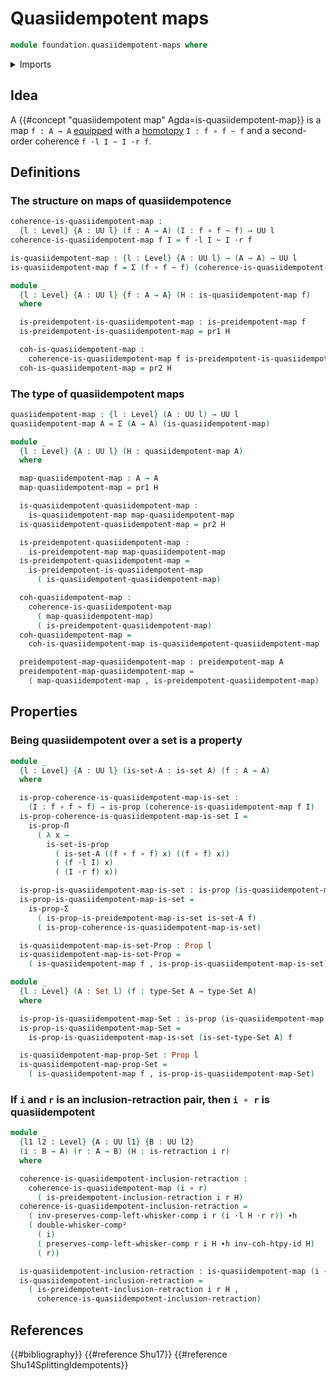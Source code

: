 # Quasiidempotent maps

```agda
module foundation.quasiidempotent-maps where
```

<details><summary>Imports</summary>

```agda
open import foundation.dependent-pair-types
open import foundation.homotopy-algebra
open import foundation.preidempotent-maps
open import foundation.universe-levels
open import foundation.whiskering-higher-homotopies-composition
open import foundation.whiskering-homotopies-composition

open import foundation-core.function-types
open import foundation-core.homotopies
open import foundation-core.identity-types
open import foundation-core.propositions
open import foundation-core.retractions
open import foundation-core.sets
```

</details>

## Idea

A {{#concept "quasiidempotent map" Agda=is-quasiidempotent-map}} is a map
`f : A → A` [equipped](foundation.structure.md) with a
[homotopy](foundation-core.homotopies.md) `I : f ∘ f ~ f` and a second-order
coherence `f ·l I ~ I ·r f`.

## Definitions

### The structure on maps of quasiidempotence

```agda
coherence-is-quasiidempotent-map :
  {l : Level} {A : UU l} (f : A → A) (I : f ∘ f ~ f) → UU l
coherence-is-quasiidempotent-map f I = f ·l I ~ I ·r f

is-quasiidempotent-map : {l : Level} {A : UU l} → (A → A) → UU l
is-quasiidempotent-map f = Σ (f ∘ f ~ f) (coherence-is-quasiidempotent-map f)

module _
  {l : Level} {A : UU l} {f : A → A} (H : is-quasiidempotent-map f)
  where

  is-preidempotent-is-quasiidempotent-map : is-preidempotent-map f
  is-preidempotent-is-quasiidempotent-map = pr1 H

  coh-is-quasiidempotent-map :
    coherence-is-quasiidempotent-map f is-preidempotent-is-quasiidempotent-map
  coh-is-quasiidempotent-map = pr2 H
```

### The type of quasiidempotent maps

```agda
quasiidempotent-map : {l : Level} (A : UU l) → UU l
quasiidempotent-map A = Σ (A → A) (is-quasiidempotent-map)

module _
  {l : Level} {A : UU l} (H : quasiidempotent-map A)
  where

  map-quasiidempotent-map : A → A
  map-quasiidempotent-map = pr1 H

  is-quasiidempotent-quasiidempotent-map :
    is-quasiidempotent-map map-quasiidempotent-map
  is-quasiidempotent-quasiidempotent-map = pr2 H

  is-preidempotent-quasiidempotent-map :
    is-preidempotent-map map-quasiidempotent-map
  is-preidempotent-quasiidempotent-map =
    is-preidempotent-is-quasiidempotent-map
      ( is-quasiidempotent-quasiidempotent-map)

  coh-quasiidempotent-map :
    coherence-is-quasiidempotent-map
      ( map-quasiidempotent-map)
      ( is-preidempotent-quasiidempotent-map)
  coh-quasiidempotent-map =
    coh-is-quasiidempotent-map is-quasiidempotent-quasiidempotent-map

  preidempotent-map-quasiidempotent-map : preidempotent-map A
  preidempotent-map-quasiidempotent-map =
    ( map-quasiidempotent-map , is-preidempotent-quasiidempotent-map)
```

## Properties

### Being quasiidempotent over a set is a property

```agda
module _
  {l : Level} {A : UU l} (is-set-A : is-set A) (f : A → A)
  where

  is-prop-coherence-is-quasiidempotent-map-is-set :
    (I : f ∘ f ~ f) → is-prop (coherence-is-quasiidempotent-map f I)
  is-prop-coherence-is-quasiidempotent-map-is-set I =
    is-prop-Π
      ( λ x →
        is-set-is-prop
          ( is-set-A ((f ∘ f ∘ f) x) ((f ∘ f) x))
          ( (f ·l I) x)
          ( (I ·r f) x))

  is-prop-is-quasiidempotent-map-is-set : is-prop (is-quasiidempotent-map f)
  is-prop-is-quasiidempotent-map-is-set =
    is-prop-Σ
      ( is-prop-is-preidempotent-map-is-set is-set-A f)
      ( is-prop-coherence-is-quasiidempotent-map-is-set)

  is-quasiidempotent-map-is-set-Prop : Prop l
  is-quasiidempotent-map-is-set-Prop =
    ( is-quasiidempotent-map f , is-prop-is-quasiidempotent-map-is-set)

module _
  {l : Level} (A : Set l) (f : type-Set A → type-Set A)
  where

  is-prop-is-quasiidempotent-map-Set : is-prop (is-quasiidempotent-map f)
  is-prop-is-quasiidempotent-map-Set =
    is-prop-is-quasiidempotent-map-is-set (is-set-type-Set A) f

  is-quasiidempotent-map-prop-Set : Prop l
  is-quasiidempotent-map-prop-Set =
    ( is-quasiidempotent-map f , is-prop-is-quasiidempotent-map-Set)
```

### If `i` and `r` is an inclusion-retraction pair, then `i ∘ r` is quasiidempotent

```agda
module _
  {l1 l2 : Level} {A : UU l1} {B : UU l2}
  (i : B → A) (r : A → B) (H : is-retraction i r)
  where

  coherence-is-quasiidempotent-inclusion-retraction :
    coherence-is-quasiidempotent-map (i ∘ r)
      ( is-preidempotent-inclusion-retraction i r H)
  coherence-is-quasiidempotent-inclusion-retraction =
    ( inv-preserves-comp-left-whisker-comp i r (i ·l H ·r r)) ∙h
    ( double-whisker-comp²
      ( i)
      ( preserves-comp-left-whisker-comp r i H ∙h inv-coh-htpy-id H)
      ( r))

  is-quasiidempotent-inclusion-retraction : is-quasiidempotent-map (i ∘ r)
  is-quasiidempotent-inclusion-retraction =
    ( is-preidempotent-inclusion-retraction i r H ,
      coherence-is-quasiidempotent-inclusion-retraction)
```

## References

{{#bibliography}} {{#reference Shu17}} {{#reference Shu14SplittingIdempotents}}
